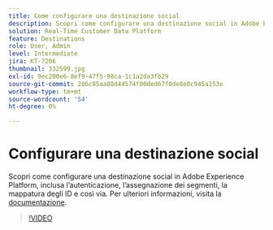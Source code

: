 ```yaml
---
title: Come configurare una destinazione social
description: Scopri come configurare una destinazione social in Adobe Experience Platform, inclusa l’autenticazione, l’assegnazione dei segmenti, la mappatura degli ID e così via.
solution: Real-Time Customer Data Platform
feature: Destinations
role: User, Admin
level: Intermediate
jira: KT-7206
thumbnail: 332599.jpg
exl-id: 9ec200e6-8ef9-47f5-98ca-1c1a2da3fb29
source-git-commit: 286c85aa88d44574f00ded67f0de8e0c945a153e
workflow-type: tm+mt
source-wordcount: '54'
ht-degree: 0%

---
```


# Configurare una destinazione social

Scopri come configurare una destinazione social in Adobe Experience Platform, inclusa l’autenticazione, l’assegnazione dei segmenti, la mappatura degli ID e così via. Per ulteriori informazioni, visita la [documentazione](https://experienceleague.adobe.com/docs/experience-platform/destinations/catalog/social/overview.html).

>[!VIDEO](https://video.tv.adobe.com/v/332599/?learn=on&enablevpops)

